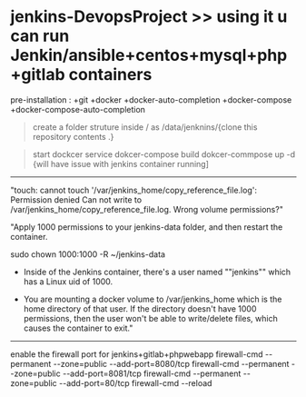 # jenkins-DevopsProject >> using it u can run Jenkin/ansible+centos+mysql+php+gitlab containers 

pre-installation :
+git
+docker +docker-auto-completion
+docker-compose +docker-compose-auto-completion
>create a folder struture inside / as /data/jenknins/{clone this repository contents .}

>start  dockcer service 
>dokcer-compose build
>dokcer-commpose up -d
>{will have issue with jenkins container running]

***

"touch: cannot touch 
'/var/jenkins_home/copy_reference_file.log': Permission denied
Can not write to 
/var/jenkins_home/copy_reference_file.log. Wrong volume permissions?"     


"Apply 1000 permissions to your jenkins-data folder, and then restart the container.

sudo chown 1000:1000 -R ~/jenkins-data 


* Inside of the Jenkins container,
 there's a user named ""jenkins"" 
 which has a Linux uid of 1000.

* You are mounting a docker volume 
to /var/jenkins_home which is the 
home directory of that user. 
If the directory doesn't have 1000 permissions,
 then the user won't be able to write/delete files, 
 which causes the container to exit."           

***
enable the firewall port for jenkins+gitlab+phpwebapp
firewall-cmd --permanent --zone=public --add-port=8080/tcp
firewall-cmd --permanent --zone=public --add-port=8081/tcp
firewall-cmd --permanent --zone=public --add-port=80/tcp
firewall-cmd --reload





